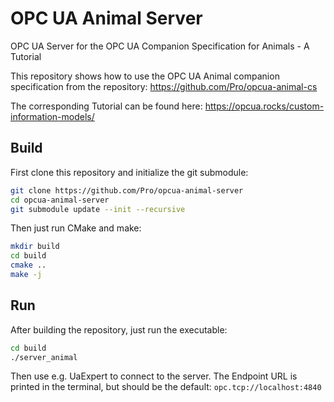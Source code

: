 # OPC UA Animal Server

OPC UA Server for the OPC UA Companion Specification for Animals - A Tutorial 

This repository shows how to use the OPC UA Animal companion specification from the repository:
https://github.com/Pro/opcua-animal-cs

The corresponding Tutorial can be found here:
https://opcua.rocks/custom-information-models/

## Build

First clone this repository and initialize the git submodule:

```bash
git clone https://github.com/Pro/opcua-animal-server
cd opcua-animal-server
git submodule update --init --recursive
```

Then just run CMake and make:

```bash
mkdir build
cd build
cmake ..
make -j
```

## Run

After building the repository, just run the executable:

```bash
cd build
./server_animal
```

Then use e.g. UaExpert to connect to the server.
The Endpoint URL is printed in the terminal, but should be the default: `opc.tcp://localhost:4840`

